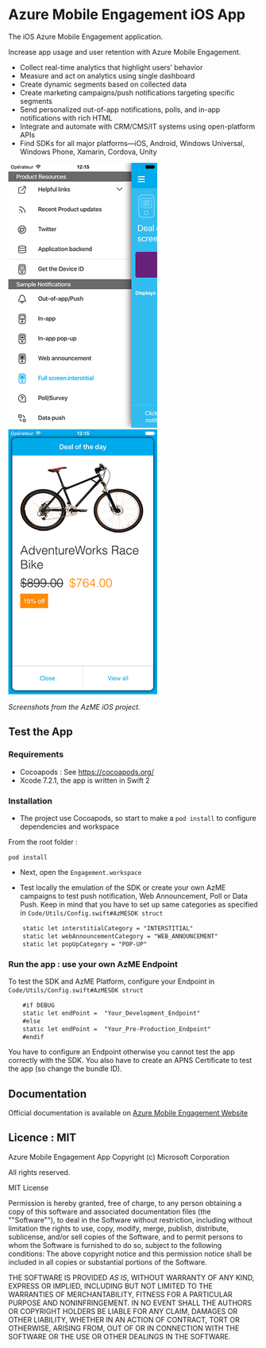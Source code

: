 # Azure Mobile Engagement iOS App

The iOS Azure Mobile Engagement application.

Increase app usage and user retention with Azure Mobile Engagement.

- Collect real-time analytics that highlight users’ behavior
- Measure and act on analytics using single dashboard
- Create dynamic segments based on collected data
- Create marketing campaigns/push notifications targeting specific segments
- Send personalized out-of-app notifications, polls, and in-app notifications with rich HTML
- Integrate and automate with CRM/CMS/IT systems using open-platform APIs
- Find SDKs for all major platforms—iOS, Android, Windows Universal, Windows Phone, Xamarin, Cordova, Unity 

![image](./AzME-Demo.png) ![image](./AzME-Demo2.png)

*Screenshots from the AzME iOS project.*

## Test the App

### Requirements

- Cocoapods : See https://cocoapods.org/
- Xcode 7.2.1, the app is written in Swift 2

### Installation 

- The project use Cocoapods, so start to make a `pod install` to configure dependencies and workspace

From the root folder : 

```
pod install
```
- Next, open the `Engagement.workspace`

- Test locally the emulation of the SDK or create your own AzME campaigns to test push notification, Web Announcement, Poll or Data Push. Keep in mind that you have to set up same categories as specified in `Code/Utils/Config.swift#AzMESDK struct`

```
    static let interstitialCategory = "INTERSTITIAL"
    static let webAnnouncementCategory = "WEB_ANNOUNCEMENT"
    static let popUpCategory = "POP-UP"
```

### Run the app : use your own AzME Endpoint 

To test the SDK and AzME Platform, configure your Endpoint in `Code/Utils/Config.swift#AzMESDK struct`

```
    #if DEBUG
    static let endPoint =  "Your_Development_Endpoint"
    #else
    static let endPoint =  "Your_Pre-Production_Endpoint"
    #endif
```
You have to configure an Endpoint otherwise you cannot test the app correctly with the SDK. You also have to create an APNS Certificate to test the app (so change the bundle ID).

## Documentation

Official documentation is available on [Azure Mobile Engagement Website](https://azure.microsoft.com/en-us/documentation/services/mobile-engagement/)

## Licence : MIT

Azure Mobile Engagement App
Copyright (c) Microsoft Corporation

All rights reserved. 

MIT License

Permission is hereby granted, free of charge, to any person obtaining a copy of this software and associated documentation files (the ""Software""), to deal in the Software without restriction, including without limitation the rights to use, copy, modify, merge, publish, distribute, sublicense, and/or sell copies of the Software, and to permit persons to whom the Software is furnished to do so, subject to the following conditions:
The above copyright notice and this permission notice shall be included in all copies or substantial portions of the Software.

THE SOFTWARE IS PROVIDED *AS IS*, WITHOUT WARRANTY OF ANY KIND, EXPRESS OR IMPLIED, INCLUDING BUT NOT LIMITED TO THE WARRANTIES OF MERCHANTABILITY, FITNESS FOR A PARTICULAR PURPOSE AND NONINFRINGEMENT. IN NO EVENT SHALL THE AUTHORS OR COPYRIGHT HOLDERS BE LIABLE FOR ANY CLAIM, DAMAGES OR OTHER LIABILITY, WHETHER IN AN ACTION OF CONTRACT, TORT OR OTHERWISE, ARISING FROM, OUT OF OR IN CONNECTION WITH THE SOFTWARE OR THE USE OR OTHER DEALINGS IN THE SOFTWARE.
